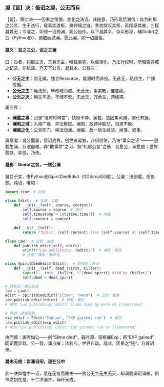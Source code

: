 ### 凝【旨】决：信诏之凝，公无而有

【旨】，第七决——因果之信使，变化之法诏。非随意，乃形现后溯信：旨为刹那之公言，生于法行，载事实渡枢，奠跨域之链。昔初探叹其桥，再探感其催，三探凝其无；今凝之，如颁一诏跨渊，观公自传。以下凝其义，杂以影现，辅Godot之旨（Python影），颁载而试澜。愿此凝，如一诏启信。

#### 凝义：旨之三公，诏之三澜
曰：旨者，刹那生灭，其身无主，唯载事实，以催演化。乃法行权时，所昭告异域之记录，非私语，乃天下公言。凝其本，公有三：  
- **公无之主**：旨无属，独立Resource，载源时而非役。无此无，私信生，广播成偏。  
- **公无之生**：唯法创，毕改魂而颁。无此无，事实散，催变绝。  
- **公无之灭**：瞬生毕逝，不储不改。无此无，冗余生，网络滞。  

澜三传：  
- **澜载之事**：记录“谁何时何变”，快照不悖。澜载，故因果可溯，演化有据。  
- **澜昭之域**：入枢广播，异法察应。澜昭，故跨神联动，自涌不绝。  
- **澜催之化**：公言叩门，唤法动澜。澜催，故一斩生经验、掉落、叙事。  

真意凝：旨公而澜，信诏成界。创世者凝旨，非织信使，乃铸“事实之诏”——一颁载生澜，万法自催。弃“散事件”之习，拥“刹那公言”之筋：旨愈公，澜愈链；世界愈联，非孤，乃传。

#### 凝影：Godot之旨，一缕公澜
凝旨于实，借Python影SpiritDiedEdict（GDScript同理）。公凝：法创载，枢影颁。纯诏，唯昭：

```python
import time  # 时影

class Edict:  # 旨基：公载
    def __init__(self, source, content):
        self.source = source  # 源记
        self.timestamp = int(time.time())  # 时载
        self.content = content

    def __str__(self):
        return f"Edict: {self.content} from {self.source} at {self.timestamp}"

class Law:  # 法影：生旨
    def publish_edict(self, edict):
        print(f"Law publishing: {edict}")  # 澜影：昭域
        # 入枢广播影：催异法

class SpiritDiedEdict(Edict):  # 具体旨：死诏
    def __init__(self, dead_spirit, killer):
        super().__init__(killer, f"{dead_spirit} died by {killer}")
        self.dead = dead_spirit

# 颁载试：澜公如诏
law = Law()
edict = SpiritDiedEdict("Slime", "Hero")  # 法创：载事
law.publish_edict(edict)  # 颁枢：催化
# 输出：Law publishing: Edict: Slime died by Hero at [timestamp]

# 再颁：异域应影
exp_edict = Edict("ExpLaw", "EXP gained: +10")  # 催变
law.publish_edict(exp_edict)
# 输出：Law publishing: Edict: EXP gained: +10 at [timestamp]
```

执而颁：澜传如公——创“Slime died”，载时源，昭枢催Exp；再“EXP gained”，同诏而异载。公一载，澜自催；法若应，世界自动。凝此，因果之“链”，自旨诏来。

#### 凝末无痕：旨澜自昭，道在公中
此一决如墟中一诏，意在无痕而催生——旨公无主无生无灭，却澜载澜昭澜催，御神之钥在是。十二决凝齐，澜环天成。